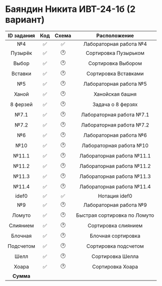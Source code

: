 # Баяндин Никита ИВТ-24-1б (2 вариант)
| ID задания | Код | Схема | Расположение |                                                 
| :----: | :----: | :----: | :----: |
| №4 | ✅ | ✅ | Лабораторная работа №4 |
| Пузырёк | ✅ | 🕐 | Сортировка Пузырьком |
| Выбор | ✅ | 🕐 | Сортировка Выбором |
| Вставки | ✅ | 🕐 | Сортировка Вставками |
| №5 | ✅ | 🕐 | Лабораторная работа №5 |
| Ханой | ✅ | 🕐 | Ханойская башня |
| 8 ферзей | ✅ | 🕐 | Задача о 8 ферзях |
| №7.1 | ✅ | 🕐 | Лабораторная работа №7.1 |
| №7.2 | ✅ | 🕐 | Лабораторная работа №7.2 |
| №6 | ✅ | 🕐 | Лабораторная работа №6 |
| №10 | ✅ | 🕐 | Лабораторная работа №10 |
| №11.1 | ✅ | 🕐 | Лабораторная работа №11.1 |
| №11.2 | ✅ | 🕐 | Лабораторная работа №11.2 |
| №11.3 | ✅ | 🕐 | Лабораторная работа №11.3 |
| №11.4 | ✅ | 🕐 | Лабораторная работа №11.4 |
| idef0 | ✅ | ✅ | Нотация idef0 |
| №9 | ✅ | 🕐 | Лабораторная работа №9 |
| Ломуто | ✅ | 🕐 | Быстрая сортировка по Ломуто |
| Слиянием | ✅ | 🕐 | Сортировка слиянием |
| Блочная | ✅ | 🕐 | Блочная сортировка |
| Подсчетом | ✅ | 🕐 | Сортировка подсчетом |
| Шелл | ✅ | 🕐 | Сортировка Шелла |
| Хоара | ✅ | 🕐 | Сортировка Хоара |
| **Сумма** |  |  |  |
